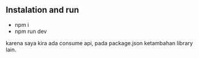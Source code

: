 ## Instalation and run
- npm i
- npm run dev

karena saya kira ada consume api, pada package.json ketambahan library lain.


